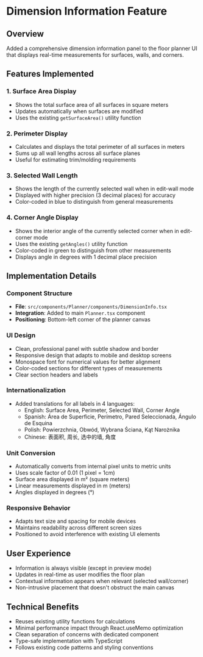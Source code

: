 # Dimension Information Feature

## Overview
Added a comprehensive dimension information panel to the floor planner UI that displays real-time measurements for surfaces, walls, and corners.

## Features Implemented

### 1. Surface Area Display
- Shows the total surface area of all surfaces in square meters
- Updates automatically when surfaces are modified
- Uses the existing `getSurfaceArea()` utility function

### 2. Perimeter Display  
- Calculates and displays the total perimeter of all surfaces in meters
- Sums up all wall lengths across all surface planes
- Useful for estimating trim/molding requirements

### 3. Selected Wall Length
- Shows the length of the currently selected wall when in edit-wall mode
- Displayed with higher precision (3 decimal places) for accuracy
- Color-coded in blue to distinguish from general measurements

### 4. Corner Angle Display
- Shows the interior angle of the currently selected corner when in edit-corner mode
- Uses the existing `getAngles()` utility function
- Color-coded in green to distinguish from other measurements
- Displays angle in degrees with 1 decimal place precision

## Implementation Details

### Component Structure
- **File**: `src/components/Planner/components/DimensionInfo.tsx`
- **Integration**: Added to main `Planner.tsx` component
- **Positioning**: Bottom-left corner of the planner canvas

### UI Design
- Clean, professional panel with subtle shadow and border
- Responsive design that adapts to mobile and desktop screens
- Monospace font for numerical values for better alignment
- Color-coded sections for different types of measurements
- Clear section headers and labels

### Internationalization
- Added translations for all labels in 4 languages:
  - English: Surface Area, Perimeter, Selected Wall, Corner Angle
  - Spanish: Área de Superficie, Perímetro, Pared Seleccionada, Ángulo de Esquina
  - Polish: Powierzchnia, Obwód, Wybrana Ściana, Kąt Narożnika
  - Chinese: 表面积, 周长, 选中的墙, 角度

### Unit Conversion
- Automatically converts from internal pixel units to metric units
- Uses scale factor of 0.01 (1 pixel = 1cm)
- Surface area displayed in m² (square meters)
- Linear measurements displayed in m (meters)
- Angles displayed in degrees (°)

### Responsive Behavior
- Adapts text size and spacing for mobile devices
- Maintains readability across different screen sizes
- Positioned to avoid interference with existing UI elements

## User Experience
- Information is always visible (except in preview mode)
- Updates in real-time as user modifies the floor plan
- Contextual information appears when relevant (selected wall/corner)
- Non-intrusive placement that doesn't obstruct the main canvas

## Technical Benefits
- Reuses existing utility functions for calculations
- Minimal performance impact through React.useMemo optimization
- Clean separation of concerns with dedicated component
- Type-safe implementation with TypeScript
- Follows existing code patterns and styling conventions
